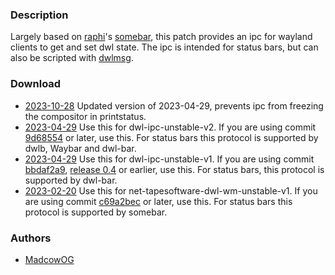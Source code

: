### Description
Largely based on [raphi](https://sr.ht/~raphi/)'s [somebar](https://sr.ht/~raphi/somebar/), this patch provides an ipc for wayland clients to get and set dwl state. The ipc is intended for status bars, but can also be scripted with [dwlmsg](https://codeberg.org/notchoc/dwlmsg).

### Download
 - [2023-10-28](https://gist.githubusercontent.com/fbushstone/b116c44340eb7a7878de1119dd931ca5/raw/ee66ac9e2a5dddd9b528df553e21080c2811e974/ipc-v2-fixed.patch) Updated version of 2023-04-29, prevents ipc from freezing the compositor in printstatus.
 - [2023-04-29](https://github.com/djpohly/dwl/compare/main...madcowog:ipc-v2.patch) Use this for dwl-ipc-unstable-v2. If you are using commit [9d68554](https://github.com/djpohly/dwl/commit/9d68554c59a886b641d27a364884fb461af2d4f1) or later, use this. For status bars this protocol is supported by dwlb, Waybar and dwl-bar.
 - [2023-04-29](https://github.com/djpohly/dwl/compare/main...madcowog:ipc-bbdf2.patch) Use this for dwl-ipc-unstable-v1. If you are using commit [bbdaf2a9](https://github.com/djpohly/dwl/commit/bbdf2a913b72e7a308ee0dfde6518a4285d4a775), [release 0.4](https://github.com/djpohly/dwl/releases/tag/v0.4) or earlier, use this. For status bars, this protocol is supported by dwl-bar.
 - [2023-02-20](https://lists.sr.ht/~raphi/public-inbox/patches/39166) Use this for net-tapesoftware-dwl-wm-unstable-v1. If you are using commit [c69a2bec](https://github.com/djpohly/dwl/commit/c69a2bec3ff417fbc4ea8fec0a49096773e01e7d) or later, use this. For status bars this protocol is supported by somebar.

### Authors
 - [MadcowOG](https://github.com/MadcowOG)
